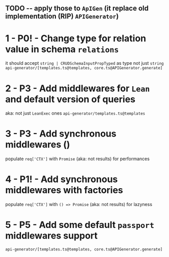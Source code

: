 ## TODO -- apply those to `ApIGen` (it replace old implementation (RIP) `APIGenerator`)

# 1 - P0! - Change type for relation value in schema `relations`

it should accept `string | CRUDSchemaInputPropTyped` as type not just `string`
`api-generator/[templates.ts@templates, core.ts@APIGenerator.generate]`

# 2 - P3 - Add middlewares for `Lean` and default version of queries

aka: not just `LeanExec` ones
`api-generator/templates.ts@templates`

# 3 - P3 - Add synchronous middlewares ()

populate `req['CTX']` with `Promise` (aka: not results) for performances

# 4 - P1! - Add synchronous middlewares with factories

populate `req['CTX']` with `() => Promise` (aka: not results) for lazyness

# 5 - P5 - Add some default `passport` middlewares support

`api-generator/[templates.ts@templates, core.ts@APIGenerator.generate]`
